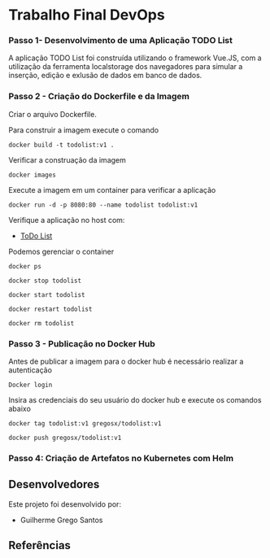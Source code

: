# Trabalho Final DevOps

### Passo 1- Desenvolvimento de uma Aplicação TODO List

A aplicação TODO List foi construída utilizando o framework Vue.JS, com a utilização da ferramenta localstorage dos navegadores para simular a inserção, edição e exlusão de dados em banco de dados.

### Passo 2 - Criação do Dockerfile e da Imagem

Criar o arquivo Dockerfile.

Para construir a imagem execute o comando

`docker build -t todolist:v1 .`

Verificar a construação da imagem 

`docker images`

Execute a imagem em um container para verificar a aplicação

`docker run -d -p 8080:80 --name todolist todolist:v1`

Verifique a aplicação no host com:

- [ToDo List](http://localhost:8080/)

Podemos gerenciar o container

`docker ps`

`docker stop todolist`

`docker start todolist`

`docker restart todolist`

`docker rm todolist`

### Passo 3 - Publicação no Docker Hub

Antes de publicar a imagem para o docker hub é necessário realizar a autenticação

`Docker login`

Insira as credenciais do seu usuário do docker hub e execute os comandos abaixo

`docker tag todolist:v1 gregosx/todolist:v1`

`docker push gregosx/todolist:v1`

### Passo 4: Criação de Artefatos no Kubernetes com Helm


## Desenvolvedores

Este projeto foi desenvolvido por:

 - Guilherme Grego Santos 

## Referências
